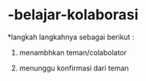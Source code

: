 # -belajar-kolaborasi

*langkah langkahnya sebagai berikut :

1. menambhkan teman/colabolator 

2. menunggu konfirmasi dari teman
